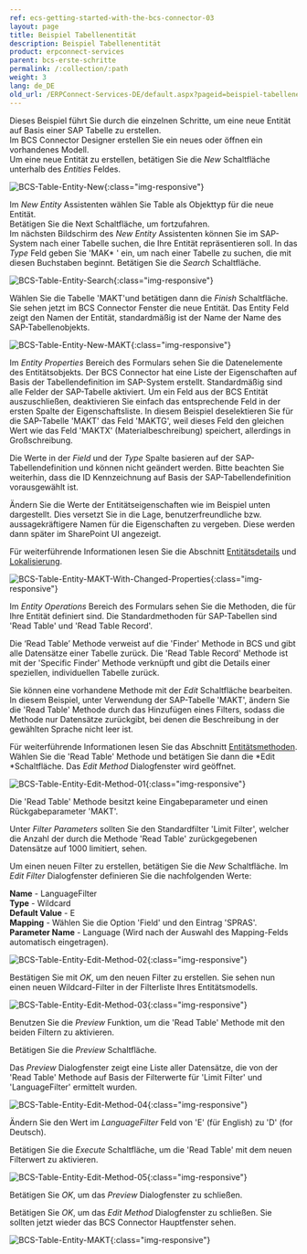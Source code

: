 ```yaml
---
ref: ecs-getting-started-with-the-bcs-connector-03
layout: page
title: Beispiel Tabellenentität
description: Beispiel Tabellenentität
product: erpconnect-services
parent: bcs-erste-schritte
permalink: /:collection/:path
weight: 3
lang: de_DE
old_url: /ERPConnect-Services-DE/default.aspx?pageid=beispiel-tabellenentitaet
---
```


Dieses Beispiel führt Sie durch die einzelnen Schritte, um eine neue Entität auf Basis einer SAP Tabelle zu erstellen.<br>
Im BCS Connector Designer erstellen Sie ein neues oder öffnen ein vorhandenes Modell.<br>
Um eine neue Entität zu erstellen, betätigen Sie die *New* Schaltfläche unterhalb des *Entities* Feldes.

![BCS-Table-Entity-New](/img/content/BCS-Table-Entity-New.png){:class="img-responsive"}

Im *New Entity* Assistenten wählen Sie Table als Objekttyp für die neue Entität.<br>
Betätigen Sie die Next Schaltfläche, um fortzufahren.<br>
Im nächsten Bildschirm des *New Entity* Assistenten können Sie im SAP-System nach einer Tabelle suchen, die Ihre Entität repräsentieren soll. In das *Type* Feld geben Sie 'MAK* ' ein, um nach einer Tabelle zu suchen, die mit diesen Buchstaben beginnt.
Betätigen Sie die *Search* Schaltfläche. 

![BCS-Table-Entity-Search](/img/content/BCS-Table-Entity-Search.png){:class="img-responsive"}

Wählen Sie die Tabelle 'MAKT'und betätigen dann die *Finish* Schaltfläche.<br>
Sie sehen jetzt im BCS Connector Fenster die neue Entität. Das Entity Feld zeigt den Namen der Entität, standardmäßig ist der Name der Name des SAP-Tabellenobjekts.

![BCS-Table-Entity-New-MAKT](/img/content/BCS-Table-Entity-New-MAKT.png){:class="img-responsive"}

Im *Entity Properties* Bereich des Formulars sehen Sie die Datenelemente des Entitätsobjekts. Der BCS Connector hat eine Liste der Eigenschaften auf Basis der Tabellendefinition im SAP-System erstellt. Standardmäßig sind alle Felder der SAP-Tabelle aktiviert. Um ein Feld aus der BCS Entität auszuschließen, deaktivieren Sie einfach das entsprechende Feld in der ersten Spalte der Eigenschaftsliste. In diesem Beispiel deselektieren Sie für die SAP-Tabelle 'MAKT' das Feld 'MAKTG', weil dieses Feld den gleichen Wert wie das Feld 'MAKTX' (Materialbeschreibung) speichert, allerdings in Großschreibung.

Die Werte in der *Field* und der *Type* Spalte basieren auf der SAP-Tabellendefinition und können nicht geändert werden. Bitte beachten Sie weiterhin, dass die ID Kennzeichnung auf Basis der SAP-Tabellendefinition vorausgewählt ist.

Ändern Sie die Werte der Entitätseigenschaften wie im Beispiel unten dargestellt. Dies versetzt Sie in die Lage, benutzerfreundliche bzw. aussagekräftigere Namen für die Eigenschaften zu vergeben. Diese werden dann später im SharePoint UI angezeigt. 

Für weiterführende Informationen lesen Sie die Abschnitt [Entitätsdetails](./bcs-eine-neue-entitaet-erstellen/bcs-entitaetsdetails) und [Lokalisierung](./bcs-eine-neue-entitaet-erstellen/bcs-lokalisierung).

![BCS-Table-Entity-MAKT-With-Changed-Properties](/img/content/BCS-Table-Entity-MAKT-With-Changed-Properties.png){:class="img-responsive"}

Im *Entity Operations* Bereich des Formulars sehen Sie die Methoden, die für Ihre Entität definiert sind. Die Standardmethoden für SAP-Tabellen sind 'Read Table' und 'Read Table Record'.

Die ‘Read Table’ Methode verweist auf die 'Finder' Methode in BCS und gibt alle Datensätze einer Tabelle zurück. Die 'Read Table Record' Methode ist mit der 'Specific Finder' Methode verknüpft und gibt die Details einer speziellen, individuellen Tabelle zurück.

Sie können eine vorhandene Methode mit der *Edit* Schaltfläche bearbeiten. In diesem Beispiel, unter Verwendung der SAP-Tabelle 'MAKT', ändern Sie die 'Read Table' Methode durch das Hinzufügen eines Filters, sodass die Methode nur Datensätze zurückgibt, bei denen die Beschreibung in der gewählten Sprache nicht leer ist.

Für weiterführende Informationen lesen Sie das Abschnitt [Entitätsmethoden](./bcs-eine-neue-entitaet-erstellen/bcs-entitaetsmethoden).<br>
Wählen Sie die 'Read Table' Methode und betätigen Sie dann die *Edit *Schaltfläche. Das *Edit Method* Dialogfenster wird geöffnet.

![BCS-Table-Entity-Edit-Method-01](/img/content/BCS-Table-Entity-Edit-Method-01.png){:class="img-responsive"}

Die 'Read Table' Methode besitzt keine Eingabeparameter und einen Rückgabeparameter 'MAKT'.

Unter *Filter Parameters* sollten Sie den Standardfilter 'Limit Filter', welcher die Anzahl der durch die Methode 'Read Table' zurückgegebenen Datensätze auf 1000 limitiert, sehen.

Um einen neuen Filter zu erstellen, betätigen Sie die *New* Schaltfläche. Im *Edit Filter* Dialogfenster definieren Sie die nachfolgenden Werte:


**Name** -	 LanguageFilter <br>
**Type** -	 Wildcard<br>
**Default Value** -	 E<br>
**Mapping** -	 Wählen Sie die Option 'Field' und den Eintrag 'SPRAS'.<br>
**Parameter Name** -	 Language (Wird nach der Auswahl des Mapping-Felds automatisch eingetragen).

![BCS-Table-Entity-Edit-Method-02](/img/content/BCS-Table-Entity-Edit-Method-02.png){:class="img-responsive"}

Bestätigen Sie mit *OK*, um den neuen Filter zu erstellen. Sie sehen nun einen neuen Wildcard-Filter in der Filterliste Ihres Entitätsmodells.

![BCS-Table-Entity-Edit-Method-03](/img/content/BCS-Table-Entity-Edit-Method-03.png){:class="img-responsive"}

Benutzen Sie die *Preview* Funktion, um die 'Read Table' Methode mit den beiden Filtern zu aktivieren.

Betätigen Sie die *Preview* Schaltfläche. 

Das *Preview* Dialogfenster zeigt eine Liste aller Datensätze, die von der 'Read Table' Methode auf Basis der Filterwerte für 'Limit Filter' und 'LanguageFilter' ermittelt wurden.

![BCS-Table-Entity-Edit-Method-04](/img/content/BCS-Table-Entity-Edit-Method-04.png){:class="img-responsive"}

Ändern Sie den Wert im *LanguageFilter* Feld von 'E' (für English) zu 'D' (for Deutsch).

Betätigen Sie die *Execute* Schaltfläche, um die 'Read Table' mit dem neuen Filterwert zu aktivieren.

![BCS-Table-Entity-Edit-Method-05](/img/content/BCS-Table-Entity-Edit-Method-05.png){:class="img-responsive"}

Betätigen Sie *OK*, um das *Preview* Dialogfenster zu schließen.

Betätigen Sie *OK*, um das *Edit Method* Dialogfenster zu schließen. Sie sollten jetzt wieder das BCS Connector Hauptfenster sehen.

![BCS-Table-Entity-MAKT](/img/content/BCS-Table-Entity-MAKT.png){:class="img-responsive"}
